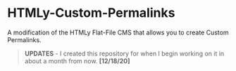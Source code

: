 # HTMLy-Custom-Permalinks
A modification of the HTMLy Flat-File CMS that allows you to create Custom Permalinks.

> **UPDATES** - I created this repository for when I begin working on it in about a month from now. **[12/18/20]**
